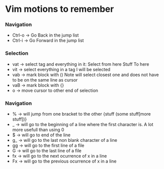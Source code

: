 # Vim motions to remember

### Navigation
- Ctrl-o -> Go Back in the jump list
- Ctrl-i -> Go Forward in the jump list

### Selection
- vat -> select tag and everything in it: Select from here <x>Stuff<x> To here
- vit -> select everything in a tag <x>I will be selected<x>
- vab -> mark block with () Note will select closest one and does not have to be on the same line as cursor
- vaB -> mark block with {}
- o -> move cursor to other end of selection

### Navigation
- % -> will jump from one bracket to the other {stuff (some stuff[more stuff])}
- _ -> will go to the beginning of a line where the first character is. A lot more usefull than using 0
- $ -> will go to end of the line
- g_ -> will go to the last non blank character of a line
- gg -> will go to the first line of a file
- G -> will go to the last line of a file
- fx -> will go to the next ocurrence of x in a line
- Fx -> will go to the previous ocurrence of x in a line
